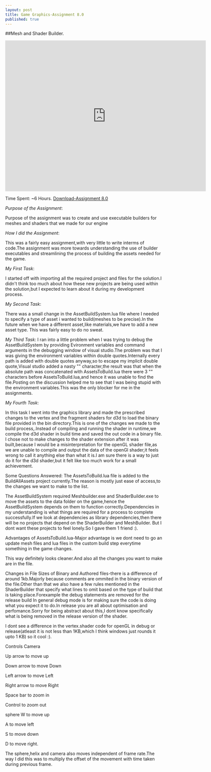 ```yaml
---
layout: post
title: Game Graphics-Assignment 8.0
published: true
---
```



##Mesh and Shader Builder.
<iframe width="640" height="480" src="http://cade.utah.edu/~gujjar/Assignment7/maya_export.PNG" frameborder="0" allowfullscreen></iframe>

Time Spent: ~6 Hours.
[Download-Assignment 8.0](http://cade.utah.edu/~gujjar/Assignment8/game.zip)


_Purpose of the Assignment_:

Purpose of the assignment was to create and use executable builders for meshes and shaders that we made for our engine

_How I did the Assignment_:

This was a fairly easy assignment,with very little to write interms of code.The assignment was more towards understanding the use of builder executables and streamlining the process of building the assets needed for the game.

_My First Task_:

I started off with importing all the required project and files for the solution.I didn't think too much about how these new projects are being used within the solution,but I expected to learn about it during my development process.

_My Second Task_:

There was a small change in the AssetBuildSystem.lua file where I needed to specify a type of asset i wanted to build(meshes to be precise).In the future when we have a different asset,like materials,we have to add a new asset type.
 This was fairly easy to do no sweat.

_My Third Task_:
I ran into a little problem when I was trying to debug the AssetBuildSystem by providing Evironment variables and command arguments in the debugging window of visual studio.The problem was that I was giving the environment variables within
double quotes.Internally every path is added with double quotes anyway,so to escape my implicit double quote,Visual studio added a nasty "\" character,the result was that when the absolute path was concatenated with
AssetsToBuild.lua there were 3 "\" characters before AssetsToBuild.lua,and hence it was unable to find the file.Posting on the discussion helped me to see that I was being stupid with the environment variables.This was the only blocker for me in the assignments.

	
_My Fourth Task_:

In this task I went into the graphics library and made the prescribed changes to the vertex and the fragment shaders for d3d to load the binary file provided in the bin directory.This is one of the changes we made to the build process,.Instead of compiling and running the shader in runtime,we compile the d3d shader in build time
and saved the out code in a binary file. I chose not to make changes to the shader extension after it was built,because I would be a misinterpretation for the openGL shader file,as we are unable to compile and output the data of the openGl shader,it feels wrong to call it anything else than what it is.I am sure there is a way to just do it for the d3d shader,but 
it felt like too much work for a small achievement.


Some Questions Answered:
The AssetsToBuild.lua file is added to the BuildAllAssets project currently.The reason is mostly just ease of access,to the changes we want to make to the list.


The AssetBuildSystem required Meshbuilder.exe and ShaderBuilder.exe to move the assets to the data folder on the game,hence the AssetBuildSystem depends on them to function correctly.Dependencies in my understanding is what things are required for a process to complete successfully.If we look at dependencies as library dependencies,then there will be no projects that depend on the ShaderBuilder and MeshBuilder.
But I dont want these projects to feel lonely.So I gave them 1 friend :).


Advantages of AssetsToBuild.lua-Major advantage is we dont need to go an update mesh files and lua files in the custom build step everytime something in the game changes.


This way definitely looks cleaner.And also all the changes you want to make are in the file.


Changes in File Sizes of Binary and Authored files-there is a difference of around 1kb.Majorly because comments are ommited in the binary version of the file.Other than that we also have a few rules mentioned in the ShaderBuilder that specify what lines to omit based on the type of build that is taking place.Forexample the debug statements are removed for the release build 
In general debug mode is for making sure the code is doing what you expect it to do.In release you are all about optimisation and perfomance.Sorry for being abstract about this,I dont know specifically what is being removed in the release version of the shader.


I dont see a difference in the vertex.shader code for openGL in debug or release(atleast it is not less than 1KB,which I think windows just rounds it upto 1 KB) so it cool :).



Controls
Camera


Up arrow to move up

Down arrow to move Down

Left arrow to move Left

Right arrow to move Right


Space bar to zoom in


Control to zoom out

sphere
W to move up

A to move left

S to move down

D to move right.

The sphere,helix and camera also moves independent of frame rate.The way I did this was to multiply the offset of the movement with time taken during previous frame.






